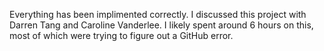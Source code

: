 Everything has been implimented correctly. 
I discussed this project with Darren Tang and Caroline Vanderlee. 
I likely spent around 6 hours on this, most of which were trying to figure out a GitHub error. 
